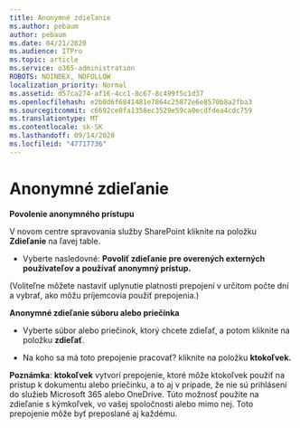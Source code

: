 ```yaml
---
title: Anonymné zdieľanie
ms.author: pebaum
author: pebaum
ms.date: 04/21/2020
ms.audience: ITPro
ms.topic: article
ms.service: o365-administration
ROBOTS: NOINDEX, NOFOLLOW
localization_priority: Normal
ms.assetid: d57ca274-af16-4cc1-8c67-8c499f5c1d37
ms.openlocfilehash: e2b0d6f6841481e7864c25872e6e8570b8a2fba3
ms.sourcegitcommit: c6692ce0fa1358ec3529e59ca0ecdfdea4cdc759
ms.translationtype: MT
ms.contentlocale: sk-SK
ms.lasthandoff: 09/14/2020
ms.locfileid: "47717736"
---
```

# <a name="anonymous-sharing"></a>Anonymné zdieľanie

 **Povolenie anonymného prístupu**
  
V novom centre spravovania služby SharePoint kliknite na položku **Zdieľanie** na ľavej table. 
  
- Vyberte nasledovné: **Povoliť zdieľanie pre overených externých používateľov a používať anonymný prístup.**
  
(Voliteľne môžete nastaviť uplynutie platnosti prepojení v určitom počte dní a vybrať, ako môžu príjemcovia použiť prepojenia.)
    
 **Anonymné zdieľanie súboru alebo priečinka**
  
- Vyberte súbor alebo priečinok, ktorý chcete zdieľať, a potom kliknite na položku **zdieľať**. 
    
- Na koho sa má toto prepojenie pracovať? kliknite na položku **ktokoľvek.**
  
 **Poznámka**: **ktokoľvek** vytvorí prepojenie, ktoré môže ktokoľvek použiť na prístup k dokumentu alebo priečinku, a to aj v prípade, že nie sú prihlásení do služieb Microsoft 365 alebo OneDrive. Túto možnosť použite na zdieľanie s kýmkoľvek, vo vašej spoločnosti alebo mimo nej. Toto prepojenie môže byť preposlané aj každému. 
    


